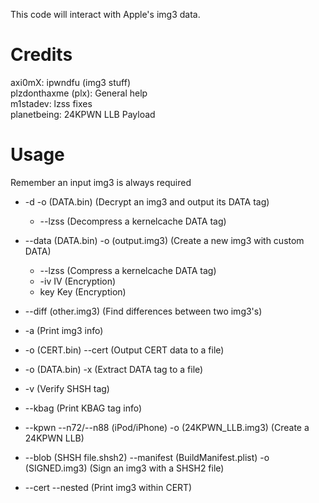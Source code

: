 
This code will interact with Apple's img3 data.

# Credits

axi0mX: ipwndfu (img3 stuff) \
plzdonthaxme (plx): General help \
m1stadev: lzss fixes \
planetbeing: 24KPWN LLB Payload

# Usage
Remember an input img3 is always required

* -d -o (DATA.bin) (Decrypt an img3 and output its DATA tag)
    - --lzss (Decompress a kernelcache DATA tag)

* --data (DATA.bin) -o (output.img3) (Create a new img3 with custom DATA)
    - --lzss (Compress a kernelcache DATA tag)
    - -iv IV (Encryption)
    - key Key (Encryption)

* --diff (other.img3) (Find differences between two img3's)

* -a (Print img3 info)

* -o (CERT.bin) --cert (Output CERT data to a file)

* -o (DATA.bin) -x (Extract DATA tag to a file)

* -v (Verify SHSH tag)

* --kbag (Print KBAG tag info)

* --kpwn --n72/--n88 (iPod/iPhone) -o (24KPWN_LLB.img3) (Create a 24KPWN LLB)

* --blob (SHSH file.shsh2) --manifest (BuildManifest.plist) -o (SIGNED.img3) (Sign an img3 with a SHSH2 file)

* --cert --nested (Print img3 within CERT)
